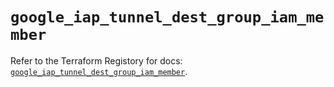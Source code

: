 # `google_iap_tunnel_dest_group_iam_member`

Refer to the Terraform Registory for docs: [`google_iap_tunnel_dest_group_iam_member`](https://registry.terraform.io/providers/hashicorp/google/5.21.0/docs/resources/iap_tunnel_dest_group_iam_member).
